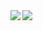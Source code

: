 <a href="https://github.com/anuraghazra/github-readme-stats">
  <img align="left" src="https://github-readme-stats.vercel.app/api?username=hironokyohei&count_private=true" />
</a>
<a href="https://github.com/anuraghazra/github-readme-stats">
  <img align="left" src="https://github-readme-stats.vercel.app/api/top-langs/?username=hironokyohei" />
</a>
